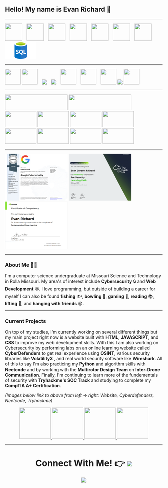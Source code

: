 <!-- PULL BEFORE MAKING CHANGES BECAUSE OF GITHUB ACTION ADDED TO TAKE CARE OF TRYHACK ME BADGE -->
## Hello! My name is Evan Richard 👋
*** 
<!-- LANGUAGES -->
<div>
    <img src="https://upload.wikimedia.org/wikipedia/commons/thumb/1/18/ISO_C%2B%2B_Logo.svg/1200px-ISO_C%2B%2B_Logo.svg.png" height='55' width='55' style="margin-right: 10px">
    <img src="https://upload.wikimedia.org/wikipedia/commons/thumb/c/c3/Python-logo-notext.svg/1200px-Python-logo-notext.svg.png" height='55' width='55' style="margin-right: 10px">
    <img src="https://upload.wikimedia.org/wikipedia/commons/thumb/b/bd/Logo_C_sharp.svg/910px-Logo_C_sharp.svg.png" height='55' width='55' style="margin-right: 10px"> 
    <img src="https://upload.wikimedia.org/wikipedia/commons/thumb/c/cf/Lua-Logo.svg/1200px-Lua-Logo.svg.png" height='55' width='55' style="margin-right: 10px">
    <img src="https://cdn.pixabay.com/photo/2017/08/05/11/16/logo-2582748_640.png" height='55' width='55' style="margin-right: 10px">
    <img src="https://avatars.githubusercontent.com/u/9503099?s=280&v=4" height='55' width='55' style="margin-right: 10px">
    <img src="https://cdn-icons-png.flaticon.com/512/919/919826.png" height='55' width='55' style="margin-right: 10px">
    <img src="./Assets/SQL.png" width='100' height='55' style='margin-right: 10px'>
</div>
    
***
<!-- TOOLS -->
<div>
    <img src="https://upload.wikimedia.org/wikipedia/commons/thumb/9/9a/Visual_Studio_Code_1.35_icon.svg/1200px-Visual_Studio_Code_1.35_icon.svg.png" height='50' width='50' v>
    <img src="https://upload.wikimedia.org/wikipedia/commons/thumb/2/2c/Visual_Studio_Icon_2022.svg/1200px-Visual_Studio_Icon_2022.svg.png" height='50' width='50' style="margin-right: 10px">
    <img src="https://upload.wikimedia.org/wikipedia/commons/thumb/e/e1/GitLab_logo.svg/2560px-GitLab_logo.svg.png" width='100' style="margin-right: 10px">
    <img src="https://upload.wikimedia.org/wikipedia/commons/c/c4/Unity_2021.svg" width='100' style="margin-right: 10px">
    <img src="https://static.wikia.nocookie.net/roblox/images/a/a0/Roblox_Studio_Icon_6.svg/revision/latest?cb=20230511025706" height='50' width='50' style="margin-right: 10px">
    <img src="https://upload.wikimedia.org/wikipedia/commons/thumb/3/35/Tux.svg/800px-Tux.svg.png" height='50' width='50' style="margin-right: 10px">
    <img src="https://pbs.twimg.com/profile_images/1630964842197573632/X5VCQoYL_400x400.jpg" height='50' width='50' >
    <img src="https://miro.medium.com/v2/resize:fit:1200/0*zFEilgbfPjq9rr9L.png" width='100' >
    <img src="https://www.kali.org/tools/metasploit-framework/images/metasploit-framework-logo.svg" height='50' width='50'>
</div> 

***
<!-- BADGES/STATS -->
<div>
    <img src="https://tryhackme-badges.s3.amazonaws.com/EvanRichard.png?cacheBust=1761958878" width='200' height='50'>
    <img src="https://cyberdefenders-storage.s3.me-central-1.amazonaws.com/profile-badges/Evan_Richard.png?cacheBust=1761958878" width="200" height='50'/>
    <img src="https://assets.tryhackme.com/room-badges/ef5f092ff5d589b5db2b4b33ea8c622b.png" width='100' height='50'>
    <img src="https://assets.tryhackme.com/room-badges/b79b8f2467229d46c71b4c5746aad4b6.png" width='100' height='50'>
    <img src="https://assets.tryhackme.com/room-badges/282aaefd4a95262a5ac5d028fe2f8dce.png" width='100' height='50'>
    <img src="https://assets.tryhackme.com/room-badges/387ce97f2ca13cdc0178e6822057a415.png" width="100" height='50'>
    <img src="https://assets.tryhackme.com/room-badges/c4a5eb431c7c5768793768b6bf822f3e.png" width="100" height='50'>
    <img src="https://assets.tryhackme.com/room-badges/8d9d37a565764ea5794f9e2a383bc2d1.png" width="100" height="50">
    <img src="https://assets.tryhackme.com/room-badges/db0c4b74e3905f92a79904749c16645e.png" width='100' height='50'>
    <img src="https://assets.tryhackme.com/room-badges/b677c61fb263790402e384683facdd0b.png" width='100' height='50'>
</div>

***
<!-- CERTIFICATIONS -->
<div>
    <img src="./Assets/Coursera 63IFXLHZVIFK-1.png" width='200' height='150'>
    <img src="./Assets/TryhackmePreSecurityCert.png" width='200' height='150'>
    <img src="./Assets/NVIDIADeepLearningCert.PNG" width='200' height='150'>
<div>

***

### About **Me** 🙋‍♂️

I'm a computer science undergraduate at Missouri Science and Technology in Rolla Missouri. My area's of interest include **Cybersecurity** 🔒 and **Web Development** 🕸️. I love programming, but outside of building a career for myself I can also be found **fishing** 🐟, **bowling** 🎳, **gaming** 👾, **reading** 📚, **lifting** 💪, and **hanging with friends** 😎.

***
### Current Projects

On top of my studies, I'm currently working on several different things but my main project right now is a website built with **HTML**, **JAVASCRIPT**, and **CSS** to improve my web development skills. With this I am also working on Cybersecurity by performing labs on an online learning website called **CyberDefenders** to get real experience using **OSINT**, various security libraries like **Volatility3** , and real world security software like **Wireshark**. All of this to say I'm also practicing my **Python** and algorithm skills with **Neetcode** and by working with the **Multirotor Design Team** on **Inter-Drone Communication**. Finally, I'm continuing to learn more of the fundementals of security with **Tryhackme's SOC Track** and studying to complete my **CompTIA A+ Certification**. 

_(Images below link to above from left -> right: Website, Cyberdefenders, Neetcode, Tryhackme)_

<div align='center'>
    <!-- Personal Website -->
    <a href="https://github.com/ERichard007/PersonalWebsiteACMCompetition.git">
        <img src="https://media4.giphy.com/media/5aUw8GEmLUAULgGdE9/giphy.gif?cid=6c09b952z17xmurpvsmjeb576o6samhtl3bcyeqygbzzjr39&ep=v1_internal_gif_by_id&rid=giphy.gif&ct=s" height='100' width='100'/>
    </a>
    <!-- Cyberdefenders -->
    <a href="https://cyberdefenders.org/p/Evan_Richard">
        <img src="https://media1.tenor.com/m/CgGUXc-LDc4AAAAC/hacker-pc.gif" height='100' width='100'/>
    </a>
    <!-- Neetcode -->
    <a href="https://github.com/ERichard007/NeetCode">
        <img src="https://media.tenor.com/YnP4e9aFUocAAAAM/sort-chart.gif" height='100' width='100'/>
    </a>
    <!-- Tryhackme -->
    <a href="https://tryhackme.com/p/EvanRichard">
        <img src="https://media0.giphy.com/media/077i6AULCXc0FKTj9s/giphy.gif?cid=6c09b952d5bfjebi3wdqncp1mrumzwtv9z9udmj3ehcl4e6t&ep=v1_gifs_search&rid=giphy.gif&ct=g" height='100' width='100'/>
    </a>
</div>

***

<div align='center'>
    <h1> Connect With Me! 👉 
        <a href=https://www.linkedin.com/in/evanrichard0>
            <img src=https://upload.wikimedia.org/wikipedia/commons/thumb/8/81/LinkedIn_icon.svg/2048px-LinkedIn_icon.svg.png width="50">
        </a>
    </h1>
    <img src=./Assets/monkey.gif>
</div>











